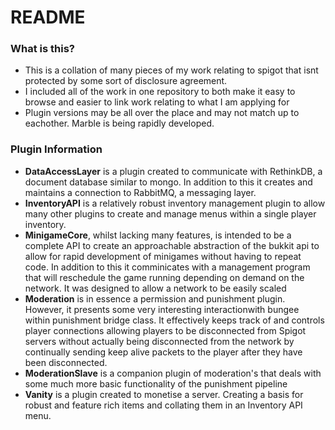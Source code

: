 # README #

### What is this?
* This is a collation of many pieces of my work relating to spigot that isnt protected by some sort of disclosure agreement.
* I included all of the work in one repository to both make it easy to browse and easier to link work relating to what I am applying for
* Plugin versions may be all over the place and may not match up to eachother. Marble is being rapidly developed.

### Plugin Information
* **DataAccessLayer** is a plugin created to communicate with RethinkDB, a document database similar to mongo. In addition to this it creates and maintains a connection to RabbitMQ, a messaging layer.
* **InventoryAPI** is a relatively robust inventory management plugin to allow many other plugins to create and manage menus within a single player inventory.
* **MinigameCore**, whilst lacking many features, is intended to be a complete API to create an approachable abstraction of the bukkit api to allow for rapid development of minigames without having to repeat code. In addition to this it comminicates with a management program that will reschedule the game running depending on demand on the network. It was designed to allow a network to be easily scaled
* **Moderation** is in essence a permission and punishment plugin. However, it presents some very interesting interactionwith bungee within punishment bridge class. It effectively keeps track of and controls player connections allowing players to be disconnected from Spigot servers without actually being disconnected from the network by continually sending keep alive packets to the player after they have been disconnected.
* **ModerationSlave** is a companion plugin of moderation's that deals with some much more basic functionality of the punishment pipeline
* **Vanity** is a plugin created to monetise a server. Creating a basis for robust and feature rich items and collating them in an Inventory API menu.
